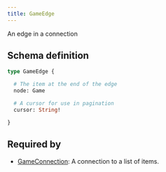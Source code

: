 ```yaml
---
title: GameEdge
---
```


An edge in a connection

## Schema definition
```graphql
type GameEdge {

  # The item at the end of the edge
  node: Game 

  # A cursor for use in pagination
  cursor: String! 

}
```
## Required by
* [GameConnection](graphql/schema/gameconnection.md): A connection to a list of items.
